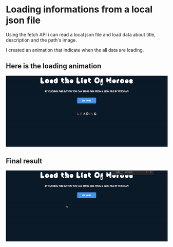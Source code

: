 # Loading informations from a local json file

Using the fetch API i can read a local json file and load data about title, description and the path's image.

I created an animation that indicate when the all data are loading.

## Here is the loading animation

<img src="assets/img/heroes.gif">

## Final result

<img src="assets/img/load.gif">

